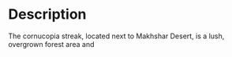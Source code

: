 # Description
The cornucopia streak, located next to Makhshar Desert, is a lush, overgrown forest area and 